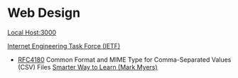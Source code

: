# Web Design

[Local Host:3000](http://localhost:3000) 

[Internet Engineering Task Force (IETF)](http://www.ietf.org/)
- [RFC4180](http://www.ietf.org/rfc/rfc4180.txt) Common Format and MIME Type for Comma-Separated Values (CSV) Files
[Smarter Way to Learn (Mark Myers)](http://www.ASmarterWayToLearn.com)  

